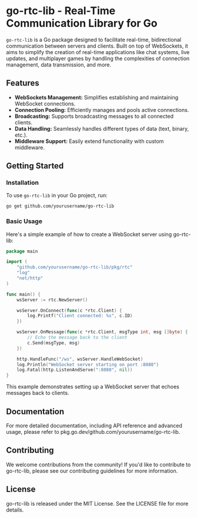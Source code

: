 # go-rtc-lib - Real-Time Communication Library for Go

`go-rtc-lib` is a Go package designed to facilitate real-time, bidirectional communication between servers and clients. Built on top of WebSockets, it aims to simplify the creation of real-time applications like chat systems, live updates, and multiplayer games by handling the complexities of connection management, data transmission, and more.

## Features

- **WebSockets Management:** Simplifies establishing and maintaining WebSocket connections.
- **Connection Pooling:** Efficiently manages and pools active connections.
- **Broadcasting:** Supports broadcasting messages to all connected clients.
- **Data Handling:** Seamlessly handles different types of data (text, binary, etc.).
- **Middleware Support:** Easily extend functionality with custom middleware.

## Getting Started

### Installation

To use `go-rtc-lib` in your Go project, run:

```bash
go get github.com/yourusername/go-rtc-lib
```

### Basic Usage

Here's a simple example of how to create a WebSocket server using go-rtc-lib:

```go
package main

import (
    "github.com/yourusername/go-rtc-lib/pkg/rtc"
    "log"
    "net/http"
)

func main() {
    wsServer := rtc.NewServer()

    wsServer.OnConnect(func(c *rtc.Client) {
        log.Printf("Client connected: %s", c.ID)
    })

    wsServer.OnMessage(func(c *rtc.Client, msgType int, msg []byte) {
        // Echo the message back to the client
        c.Send(msgType, msg)
    })

    http.HandleFunc("/ws", wsServer.HandleWebSocket)
    log.Println("WebSocket server starting on port :8080")
    log.Fatal(http.ListenAndServe(":8080", nil))
}
```

This example demonstrates setting up a WebSocket server that echoes messages back to clients.

## Documentation

For more detailed documentation, including API reference and advanced usage, please refer to pkg.go.dev/github.com/yourusername/go-rtc-lib.

## Contributing

We welcome contributions from the community! If you'd like to contribute to go-rtc-lib, please see our contributing guidelines for more information.

## License

go-rtc-lib is released under the MIT License. See the LICENSE file for more details.